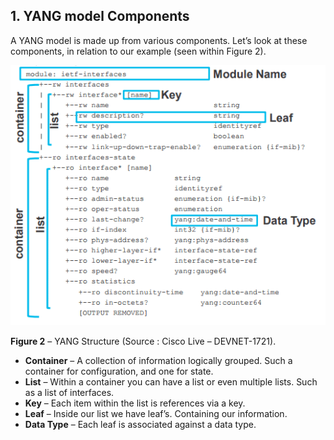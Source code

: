 ## 1. YANG model Components

A YANG model is made up from various components. Let’s look at these components, in relation to our example (seen within Figure 2).

<img src="images/images_articles_yang.png" alt="yang" style="zoom:150%;" />

**Figure 2** – YANG Structure (Source : Cisco Live – DEVNET-1721).

-   **Container** – A collection of information logically grouped. Such a container for configuration, and one for state.
-   **List** – Within a container you can have a list or even multiple lists. Such as a list of interfaces.
-   **Key** – Each item within the list is references via a key.
-   **Leaf** – Inside our list we have leaf’s. Containing our information.
-   **Data Type** – Each leaf is associated against a data type.